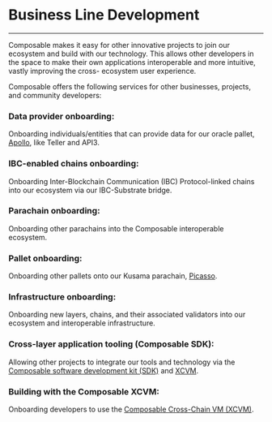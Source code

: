 # Business Line Development

---

Composable makes it easy for other innovative projects to join our ecosystem and build with our technology. 
This allows other developers in the space to make their own applications interoperable and more intuitive, 
vastly improving the cross- ecosystem user experience.

Composable offers the following services for other businesses, projects, and community developers:

### Data provider onboarding:

Onboarding individuals/entities that can provide data for our oracle pallet, [Apollo](../products/apollo-overview.md), 
like Teller and API3. 

### IBC-enabled chains onboarding:

Onboarding Inter-Blockchain Communication (IBC) Protocol-linked chains into our ecosystem via our IBC-Substrate bridge. 

### Parachain onboarding:

Onboarding other parachains into the Composable interoperable ecosystem. 

### Pallet onboarding:

Onboarding other pallets onto our Kusama parachain, [Picasso](../parachains/picasso-parachain-overview.md). 

### Infrastructure onboarding:

Onboarding new layers, chains, and their associated validators into our ecosystem and interoperable infrastructure. 

### Cross-layer application tooling (Composable SDK):

Allowing other projects to integrate our tools and technology via the 
[Composable software development kit (SDK)](../developer-guides/composable-sdk.md) 
and [XCVM](../products/cross-chain-virtual-machine.md). 

### Building with the Composable XCVM:

Onboarding developers to use the [Composable Cross-Chain VM (XCVM)](../products/cross-chain-virtual-machine.md).